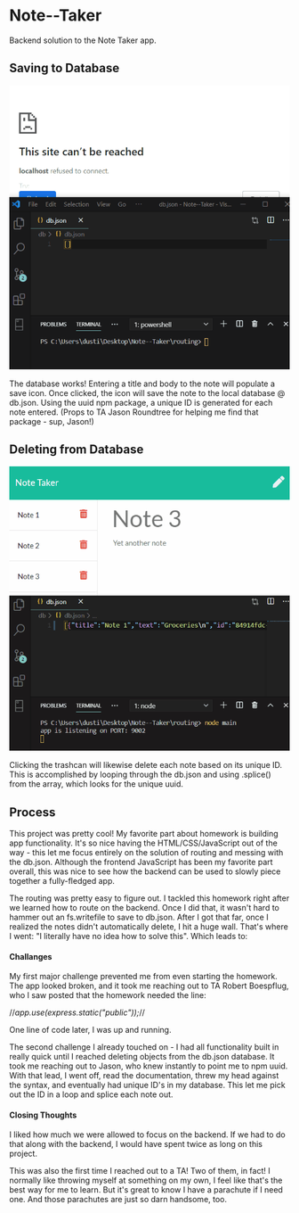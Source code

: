 # Note--Taker
Backend solution to the Note Taker app.

## Saving to Database
![Saving Notes to Database](public/assets/readme_gifs/savedatabase.gif)

<p> The database works! Entering a title and body to the note will populate a save icon.
  Once clicked, the icon will save the note to the local database @ db.json. Using the
  uuid npm package, a unique ID is generated for each note entered. (Props to TA Jason 
  Roundtree for helping me find that package - sup, Jason!) </p>
  
  
  
  
## Deleting from Database
![Deleting Notes from Database](public/assets/readme_gifs/deletedatabase.gif)

<p> Clicking the trashcan will likewise delete each note based on its unique ID. This is 
    accomplished by looping through the db.json and using .splice() from the array, which
    looks for the unique uuid. </p>
    


## Process

<p> This project was pretty cool! My favorite part about homework is building app functionality.
  It's so nice having the HTML/CSS/JavaScript out of the way - this let me focus entirely on the 
  solution of routing and messing with the db.json. Although the frontend JavaScript has been my
  favorite part overall, this was nice to see how the backend can be used to slowly piece together 
  a fully-fledged app. </p>
  
<p> The routing was pretty easy to figure out. I tackled this homework right after we learned how 
  to route on the backend. Once I did that, it wasn't hard to hammer out an fs.writefile to save 
  to db.json. After I got that far, once I realized the notes didn't automatically delete, I hit
  a huge wall. That's where I went: "I literally have no idea how to solve this". Which leads to: </p>
  
  #### Challanges
  
  <p> My first major challenge prevented me from even starting the homework. The app looked broken,
  and it took me reaching out to TA Robert Boespflug, who I saw posted that the homework needed the
  line: 
  
  //*app.use(express.static("public"));*//
  
  One line of code later, I was up and running. 
  
  The second challenge I already touched on - I had all functionality built in really quick until I
  reached deleting objects from the db.json database. It took me reaching out to Jason, who knew 
  instantly to point me to npm uuid. With that lead, I went off, read the documentation, threw my
  head against the syntax, and eventually had unique ID's in my database. This let me pick out the 
  ID in a loop and splice each note out. </p>
  
  #### Closing Thoughts
  
  <p> I liked how much we were allowed to focus on the backend. If we had to do that along with the
  backend, I would have spent twice as long on this project.
  
  This was also the first time I reached out to a TA! Two of them, in fact! I normally like throwing 
  myself at something on my own, I feel like that's the best way for me to learn. But it's great to 
  know I have a parachute if I need one. And those parachutes are just so darn handsome, too. </p>
